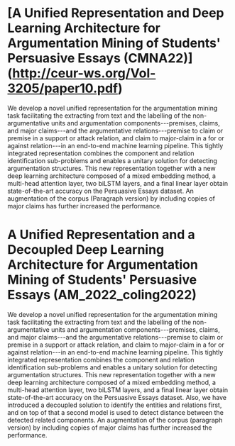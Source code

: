 # [A Unified Representation and Deep Learning Architecture for Argumentation Mining of Students' Persuasive Essays (CMNA22)] (http://ceur-ws.org/Vol-3205/paper10.pdf)
We develop a novel unified representation for the argumentation mining task facilitating the extracting from text and the labelling of the non-argumentative units and argumentation components---premises, claims, and major claims---and the argumentative relations---premise to claim or premise in a support or attack relation, and claim to major-claim in a for or against relation---in an end-to-end machine learning pipeline. This tightly integrated representation combines the component and relation identification sub-problems and enables a unitary solution for detecting argumentation structures. This new representation together with a new deep learning architecture composed of a mixed embedding method, a multi-head attention layer, two biLSTM layers, and a final linear layer obtain state-of-the-art accuracy on the Persuasive Essays dataset. An augmentation of the corpus (Paragraph version) by including copies of major claims has further increased the performance.

# A Unified Representation and a Decoupled Deep Learning Architecture for Argumentation Mining of Students' Persuasive Essays (AM_2022_coling2022)
We develop a novel unified representation for the argumentation mining task facilitating the extracting from text and the labelling of the non-argumentative units and argumentation components---premises, claims, and major claims---and the argumentative relations---premise to claim or premise in a support or attack relation, and claim to major-claim in a for or against relation---in an end-to-end machine learning pipeline. This tightly integrated representation combines the component and relation identification sub-problems and enables a unitary solution for detecting argumentation structures. This new representation together with a new deep learning architecture composed of a mixed embedding method, a multi-head attention layer, two biLSTM layers, and a final linear layer obtain state-of-the-art accuracy on the Persuasive Essays dataset. Also, we have introduced a decoupled solution to identify the entities and relations first, and on top of that a second model is used to detect distance between the detected related components. An augmentation of the corpus (paragraph version) by including copies of major claims has further increased the performance.  
